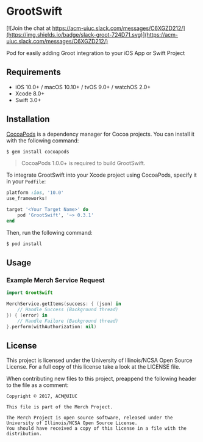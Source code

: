 # GrootSwift

[![Join the chat at https://acm-uiuc.slack.com/messages/C6XGZD212/](https://img.shields.io/badge/slack-groot-724D71.svg)](https://acm-uiuc.slack.com/messages/C6XGZD212/)


Pod for easily adding Groot integration to your iOS App or Swift Project


## Requirements

- iOS 10.0+ / macOS 10.10+ / tvOS 9.0+ / watchOS 2.0+
- Xcode 8.0+
- Swift 3.0+


## Installation

[CocoaPods](http://cocoapods.org) is a dependency manager for Cocoa projects. You can install it with the following command:

```bash
$ gem install cocoapods
```

> CocoaPods 1.0.0+ is required to build GrootSwift.

To integrate GrootSwift into your Xcode project using CocoaPods, specify it in your `Podfile`:

```ruby
platform :ios, '10.0'
use_frameworks!

target '<Your Target Name>' do
    pod 'GrootSwift', '~> 0.3.1'
end
```

Then, run the following command:

```bash
$ pod install
```


## Usage

### Example Merch Service Request

```swift
import GrootSwift

MerchService.getItems(success: { (json) in
    // Handle Success (Background thread)
}) { (error) in
    // Handle Failure (Background thread)
}.perform(withAuthorization: nil)
```


## License

This project is licensed under the University of Illinois/NCSA Open Source License. For a full copy of this license take a look at the LICENSE file.

When contributing new files to this project, preappend the following header to the file as a comment:

```
Copyright © 2017, ACM@UIUC

This file is part of the Merch Project.

The Merch Project is open source software, released under the University of Illinois/NCSA Open Source License.
You should have received a copy of this license in a file with the distribution.
```

